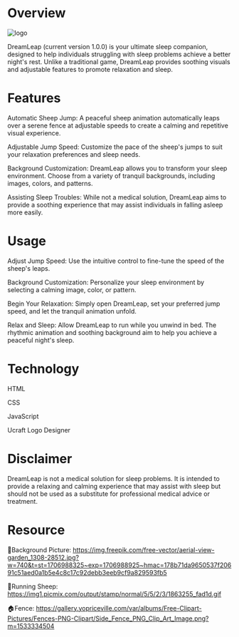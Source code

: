 # Overview
![logo](https://github.com/jiamliu/dreamleap/assets/139939637/23459be8-b4f8-4ac8-bbe8-bb563585c692)

DreamLeap (current version 1.0.0) is your ultimate sleep companion, designed to help individuals struggling with sleep problems achieve a better night's rest. Unlike a traditional game, DreamLeap provides soothing visuals and adjustable features to promote relaxation and sleep.

# Features
Automatic Sheep Jump: A peaceful sheep animation automatically leaps over a serene fence at adjustable speeds to create a calming and repetitive visual experience.

Adjustable Jump Speed: Customize the pace of the sheep's jumps to suit your relaxation preferences and sleep needs.

Background Customization: DreamLeap allows you to transform your sleep environment. Choose from a variety of tranquil backgrounds, including images, colors, and patterns.

Assisting Sleep Troubles: While not a medical solution, DreamLeap aims to provide a soothing experience that may assist individuals in falling asleep more easily.

# Usage
Adjust Jump Speed: Use the intuitive control to fine-tune the speed of the sheep's leaps.

Background Customization: Personalize your sleep environment by selecting a calming image, color, or pattern.

Begin Your Relaxation: Simply open DreamLeap, set your preferred jump speed, and let the tranquil animation unfold.

Relax and Sleep: Allow DreamLeap to run while you unwind in bed. The rhythmic animation and soothing background aim to help you achieve a peaceful night's sleep.

# Technology
HTML

CSS

JavaScript

Ucraft Logo Designer

# Disclaimer
DreamLeap is not a medical solution for sleep problems. It is intended to provide a relaxing and calming experience that may assist with sleep but should not be used as a substitute for professional medical advice or treatment.

# Resource
🌿Background Picture: https://img.freepik.com/free-vector/aerial-view-garden_1308-28512.jpg?w=740&t=st=1706988325~exp=1706988925~hmac=178b71da9650537f20691c51aed0a1b5e4c8c17c92debb3eeb9cf9a829593fb5

🐑Running Sheep: https://img1.picmix.com/output/stamp/normal/5/5/2/3/1863255_fad1d.gif

🏠Fence: https://gallery.yopriceville.com/var/albums/Free-Clipart-Pictures/Fences-PNG-Clipart/Side_Fence_PNG_Clip_Art_Image.png?m=1533334504


